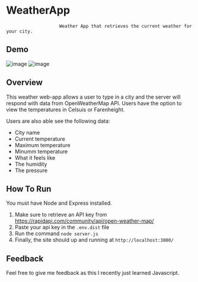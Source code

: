 # WeatherApp



                        Weather App that retrieves the current weather for your city.
                               
 ## Demo
 ![image](https://user-images.githubusercontent.com/56572402/180853002-d62d9e3c-4f42-4651-8d70-834fa579746a.png) ![image](https://user-images.githubusercontent.com/56572402/180853039-36e12347-8180-4541-a03b-dbb10aaaa403.png)

                                
 ## Overview 
 
 This weather web-app allows a user to type in a city and the server will respond with data from OpenWeatherMap API. 
 Users have the option to view the temperatures in Celsuis or Farenheight.
 
 Users are also able see the following data:
 
 - City name
 - Current temperature
 - Maximum temperature
 - Minumm temperature
 - What it feels like
 - The humidity
 - The pressure
 
 ## How To Run
 
 You must have Node and Express installed.
 1. Make sure to retrieve an API key from https://rapidapi.com/community/api/open-weather-map/
 2. Paste your api key in the `.env.dist` file
 3. Run the command `node server.js`
 4. Finally, the site should up and running at `http://localhost:3000/`
 
 
 ## Feedback
 Feel free to give me feedback as this I recently just learned Javascript. 
 
 
